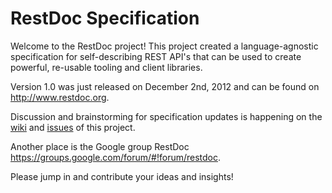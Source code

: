 # RestDoc Specification

Welcome to the RestDoc project! This project created a language-agnostic 
specification for self-describing REST API's that can be used to create powerful,
re-usable tooling and client libraries.

Version 1.0 was just released on December 2nd, 2012 and can be found on <http://www.restdoc.org>.

Discussion and brainstorming for specification updates is happening on 
the [wiki](https://github.com/RestDoc/specification/wiki) and
[issues](https://github.com/RestDoc/specification/issues) of this project.

Another place is the Google group RestDoc <https://groups.google.com/forum/#!forum/restdoc>.

Please jump in and contribute your ideas and insights!
